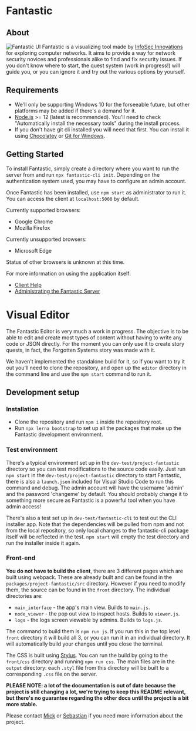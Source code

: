 # Fantastic

## About

![Fantastic UI](packages/fantastic-help/images/fantastic-ui.png)
Fantastic is a visualizing tool made by [InfoSec Innovations](https://www.infosecinnovations.com/) for exploring computer networks. It aims to provide a way for network security novices and professionals alike to find and fix security issues. If you don't know where to start, the quest system (work in progress!) will guide you, or you can ignore it and try out the various options by yourself.

## Requirements

- We'll only be supporting Windows 10 for the forseeable future, but other platforms may be added if there's a demand for it.
- [Node.js](https://nodejs.org/en/download/) >= 12 (latest is recommended). You'll need to check "Automatically install the necessary tools" during the install process.
- If you don't have git cli installed you will need that first. You can install it using [Chocolatey](https://chocolatey.org/packages/git) or [Git for Windows](https://git-scm.com/download/win).

## Getting Started

To install Fantastic, simply create a directory where you want to run the server from and run `npx fantastic-cli init`. Depending on the authentication system used, you may have to configure an admin account.

Once Fantastic has been installed, use `npm start` as administrator to run it. You can access the client at `localhost:5000` by default.

Currently supported browsers:
  - Google Chrome
  - Mozilla Firefox

Currently unsupported browsers:
  - Microsoft Edge

Status of other browsers is unknown at this time.

For more information on using the application itself:
- [Client Help](packages/fantastic-help/index.md)
- [Administrating the Fantastic Server](packages/fantastic-help/server.md)

# Visual Editor

The Fantastic Editor is very much a work in progress. The objective is to be able to edit and create most types of content without having to write any code or JSON directly. For the moment you can only use it to create story quests, in fact, the Forgotten Systems story was made with it.

We haven't implemented the standalone build for it, so if you want to try it out you'll need to clone the repository, and open up the `editor` directory in the command line and use the `npm start` command to run it.

## Development setup

### Installation

- Clone the repository and run `npm i` inside the repository root.
- Run `npx lerna bootstrap` to set up all the packages that make up the Fantastic development environment.

### Test environment

There's a typical environment set up in the `dev-test/project-fantastic` directory so you can test modifications to the source code easily. Just run `npm start` in the `dev-test/project-fantastic` directory to start Fantastic, there is also a `launch.json` included for Visual Studio Code to run this command and debug. The admin account will have the username 'admin' and the password 'changeme' by default. You should probably change it to something more secure as Fantastic is a powerful tool when you have admin access!

There's also a test set up in `dev-test/fantastic-cli` to test out the CLI installer app. Note that the dependencies will be pulled from npm and not from the local repository, so only local changes to the fantastic-cli package itself will be reflected in the test. `npm start` will empty the test directory and run the installer inside it again.

### Front-end

**You do not have to build the client**, there are 3 different pages which are built using webpack. These are already built and can be found in the `packages/project-fantastic/src` directory. However if you need to modify them, the source can be found in the `front` directory. The individual directories are: 
  - `main_interface` - the app's main view. Builds to `main.js`.
  - `node_viewer` - the pop out view to inspect hosts. Builds to `viewer.js`.
  - `logs` - the logs screen viewable by admins. Builds to `logs.js`.

The command to build them is `npm run js`. If you run this in the top level `front` directory it will build all 3, or you can run it in an individual directory. It will automatically build your changes until you close the terminal.

The CSS is built using [Stylus](https://stylus-lang.com/). You can run the build by going to the `front/css` directory and running `npm run css`. The main files are in the `output` directory: each `.styl` file from this directory will be built to a corresponding `.css` file on the server.

**PLEASE NOTE: a lot of the documentation is out of date because the project is still changing a lot, we're trying to keep this README relevant, but there's no guarantee regarding the other docs until the project is a bit more stable.**

Please contact [Mick](https://github.com/besimorhino) or [Sebastian](https://github.com/sebovzeoueb) if you need more information about the project.